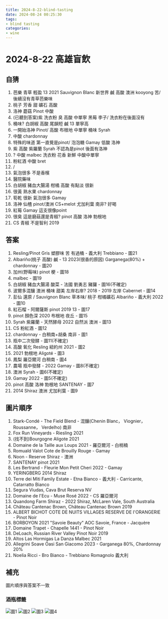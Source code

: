 ```yaml
---
title: 2024-8-22-blind-tasting
date: 2024-08-24 00:25:30
tags:
- blind tasting
categories:
- wine
---
```


# 2024-8-22 高雄盲飲

## 自猜

1. 芭樂 青草 輕盈 13 2021 Sauvignon Blanc 新世界 鹹 高酸 澳洲 kooyong 苦/後續沒有青草芭樂味
2. 桃子 芳香 甜 礦石 高酸
3. 洛神 蘑菇 Pinot 中酸
4. (已聽到答案)紫 洗衣粉 臭 高酸 中單寧 黑莓 李子/ 洗衣粉在後面沒有
5. 桶味? 白胡椒 高酸 尾韻短 鹹 13 單寧高
6. 一開始洛神 Pinot/ 高酸 布根地 中單寧 桶味 Syrah
7. 中酸 chardonnay
8. 特殊的味道 第一直覺是pinot/ 泡泡糖 Gamay 低酸 洛神
9. 紫 高酸 紫羅蘭 Syrah 不認為是pinot 後面有洛神
10. ? 中酸 malbec 洗衣粉 花香 新鮮 中酸中單寧
11. 粉紅酒 中酸 bret
12. /
13. 氣泡很多 不是香檳 
14. 醫院藥味 
15. 白胡椒 豬血大腸湯 柑橘 高酸 有點淡 很新
16. 很黃 熟水果 chardonnay 
17. 筍乾 很新 氣泡很多 Gamay
18. 洛神 仙楂 pinot/澳洲 CS+melot 尤加利葉 南非? 好喝
19. 紅莓 Gamay 這支很像point
20. 很臭 這是磨菇還是青椒? pinot 高酸 洛神 勃根地
21. CS 青椒 不是智利 2019


## 答案

1. Resling/Pinot Gris 塑膠味 苦 有過桶 - 義大利 Trebbiano - 圖21
2. Albariño(桃子 高酸) 鹹 - 13 2023(很香的原因) Garganega(80%) + chardonnay - 圖20
3. 加州(野莓味) pinot 梗 - 圖18
4. malbec - 圖19
5. 白胡椒 豬血大腸湯 酸菜 - 法國 劉勇志 豬玀 - 圖16(不確定)
6. 波爾多混釀 澳洲 桶味 甜美 左岸右岸? 2018 - 2019 左岸 Cabernet - 圖14
7. 彭仙 還原 / Sauvignon Blanc 草本味/ 桃子 柑橘礦石 Albariño - 義大利 2022 - 圖10
8. 紅石榴 - 阿爾薩斯 pinot 2019 13 - 圖17
9. pinot 顏色深 2020 布根地 夜丘 - 圖15
10. Syrah 紫羅蘭 - 天然酵母 2022 自然派 澳洲 - 圖13
11. CS 粉紅酒 - 圖12
12. chardonnay - 白稍南+胡桑 南非 - 圖1
13. 瓶中二次發酵 - 圖11(不確定)
14. 高酸 氧化 Resling 紐約州 2021 - 圖2
15. 2021 勃根地 Aligoté - 圖3
16. 鳳梨 羅亞爾河 白稍南 - 圖4 
17. 農場 瓶中發酵 - 2022 Gamay - 圖8(不確定)
18. 澳洲 Syrah - 圖6(不確定)
19. Gamay 2022 - 圖5(不確定)
20. pinot 高酸 洛神 勃根地 SANTENAY - 圖7
21. 2014 Shiraz 澳洲 尤加利葉 - 圖9

## 圖片順序
1. Stark-Condé - The Field Blend - 混釀(Chenin Blanc， Viognier， Roussanne， Verdelho) 南非
2. Fox Run Vineyards - Riesling 2021
3. (找不到)Bourgogne Aligote 2021 
4. Domaine de la Taille aux Loups 2021 - 羅亞爾河 - 白梢楠
5. Romuald Valot Cote de Brouilly Rouge - Gamay
6. Noon - Reserve Shiraz - 澳洲
7. SANTENAY pinot 2021
8. Les Bertrand - Fleurie Mon Petit Cheri 2022 - Gamay
9. YERINGBERG 2014 Shiraz
10. Terre dei Miti Family Estate - Etna Bianco - 義大利 - 	Carricante, Catarratto Bianco
11. Segura Viudas, Cava Brut Reserva  NV
12. Domaine de l'Ecu - Muse Rosé 2022 - CS 羅亞爾河
13. Quandong Farm Shiraz - 2022 Shiraz, McLaren Vale, South Australia
14. Château Cantenac Brown, Château Cantenac Brown 2019
15. ALBERT BICHOT COTE DE NUITS VILLAGES RESERVE DE I'ORANGERIE - Pinot Noir
16. BORBOYON 2021 "Savoie Beauty" AOC Savoie, France - Jacquère
17. Domaine Trapet - Chapelle 1441 - Pinot Noir
18. DeLoach, Russian River Valley Pinot Noir 2019
19. Altos Las Hormigas La Danza Malbec 2021
20. Allegrini Soave Oasi San Giacomo 2023 - Garganega 80%, Chardonnay 20%
21. Noelia Ricci - Bro Bianco - Trebbiano Romagnolo 義大利

## 補充

圖片順序與答案不一致

### 酒瓶標籤
![圖1](1.jpg)
![圖2](2.jpg)
![圖3](3.jpg)
![圖4](4.jpg)
